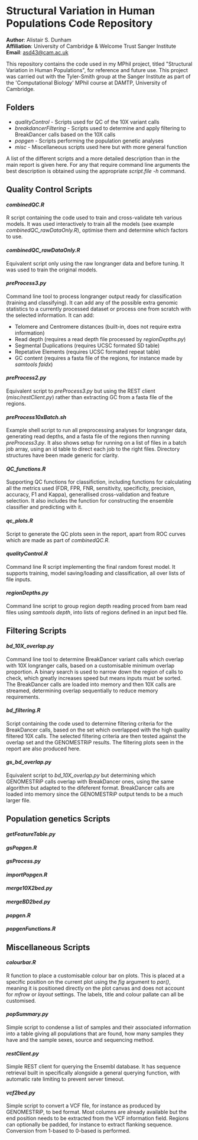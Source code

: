 # Structural Variation in Human Populations Code Repository
**Author**: Alistair S. Dunham  
**Affiliation**: University of Cambridge & Welcome Trust Sanger Institute  
**Email**: asd43@cam.ac.uk

This repository contains the code used in my MPhil project, titled "Structural Variation in Human Populations", for reference and future use. This project was carried out with the Tyler-Smith group at the Sanger Institute as part of the 'Computational Biology' MPhil course at DAMTP, University of Cambridge.

## Folders
* *qualityControl* - Scripts used for QC of the 10X variant calls
* *breakdancerFiltering* - Scripts used to determine and apply filtering to BreakDancer calls based on the 10X calls
* *popgen* - Scripts performing the population genetic analyses
* *misc* - Miscellaneous scripts used here but with more general function

A list of the different scripts and a more detailed description than in the main report is given here. For any that require command line arguments the best description is obtained using the appropriate *script.file -h* command.

## Quality Control Scripts
#### *combinedQC.R*
R script containing the code used to train and cross-validate teh various models. It was used interactively to train all the models (see example *combinedQC_rawDataOnly.R*), optimise them and determine which factors to use.

#### *combinedQC_rawDataOnly.R*
Equivalent script only using the raw longranger data and before tuning. It was used to train the original models.

#### *preProcess3.py*
Command line tool to process longranger output ready for classification (training and classifying). It can add any of the possible extra genomic statistics to a currently processed dataset or process one from scratch with the selected information. It can add:
* Telomere and Centromere distances (built-in, does not require extra information)
* Read depth (requires a read depth file processed by *regionDepths.py*)
* Segmental Duplications (requires UCSC formated SD table)
* Repetative Elements (requires UCSC formated repeat table)
* GC content (requires a fasta file of the regions, for instance made by *samtools faidx*)

#### *preProcess2.py*
Equivalent script to *preProcess3.py* but using the REST client (*misc/restClient.py*) rather than extracting GC from a fasta file of the regions.

#### *preProcess10xBatch.sh*
Example shell script to run all preprocessing analyses for longranger data, generating read depths, and a fasta file of the regions then running *preProcess3.py*. It also shows setup for running on a list of files in a batch job array, using an id table to direct each job to the right files. Directory structures have been made generic for clarity.

#### *QC_functions.R*
Supporting QC functions for classifiction, including functions for calculating all the metrics used (FDR, FPR, FNR, sensitivity, specificity, precision, accuracy, F1 and Kappa), generallised cross-validation and feature selection. It also includes the function for constructing the ensemble classifier and predicting with it.

#### *qc_plots.R*
Script to generate the QC plots seen in the report, apart from ROC curves which are made as part of *combinedQC.R*.

#### *qualityControl.R*
Command line R script implementing the final random forest model. It supports training, model saving/loading and classification, all over lists of file inputs.

#### *regionDepths.py*
Command line script to group region depth reading proced from bam read files using *samtools depth*, into lists of regions defined in an input bed file.

## Filtering Scripts
#### *bd_10X_overlap.py*
Command line tool to determine BreakDancer variant calls which overlap with 10X longranger calls, based on a customisable minimum overlap proportion. A binary search is used to narrow down the region of calls to check, which greatly increases speed but means inputs must be sorted. The BreakDancer calls are loaded into memory and then 10X calls are streamed, determining overlap sequentially to reduce memory requirements.

#### *bd_filtering.R*
Script containing the code used to determine filtering criteria for the BreakDancer calls, based on the set which overlapped with the high quality filtered 10X calls. The selected filtering criteria are then tested against the overlap set and the GENOMESTRiP results. The filtering plots seen in the report are also produced here.

#### *gs_bd_overlap.py*
Equivalent script to *bd_10X_overlap.py* but determining which GENOMESTRiP calls overlap with BreakDancer ones, using the same algorithm but adapted to the difeferent format. BreakDancer calls are loaded into memory since the GENOMESTRiP output tends to be a much larger file.

## Population genetics Scripts
#### *getFeatureTable.py*
#### *gsPopgen.R*
#### *gsProcess.py*
#### *importPopgen.R*
#### *merge10X2bed.py*
#### *mergeBD2bed.py*
#### *popgen.R*
#### *popgenFunctions.R*

## Miscellaneous Scripts
#### *colourbar.R*
R function to place a customisable colour bar on plots. This is placed at a specific position on the current plot using the *fig* argument to *par()*, meaning it is positioned directly on the plot canvas and does not account for *mfrow* or *layout* settings. The labels, title and colour pallate can all be customised.

#### *popSummary.py*
Simple script to condense a list of samples and their associated information into a table giving all populations that are found, how many samples they have and the sample sexes, source and sequencing method.

#### *restClient.py*
Simple REST client for querying the Ensembl database. It has sequence retrieval built in specifically alongside a general querying function, with automatic rate limiting to prevent server timeout.

#### *vcf2bed.py*
Simple script to convert a VCF file, for instance as produced by GENOMESTRiP, to bed format. Most columns are already available but the end position needs to be extracted from the VCF information field. Regions can optionally be padded, for
 instance to extract flanking sequence. Conversion from 1-based to 0-based is performed.
 
